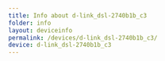 ```yaml
---
title: Info about d-link_dsl-2740b1b_c3
folder: info
layout: deviceinfo
permalink: /devices/d-link_dsl-2740b1b_c3/
device: d-link_dsl-2740b1b_c3
---
```

